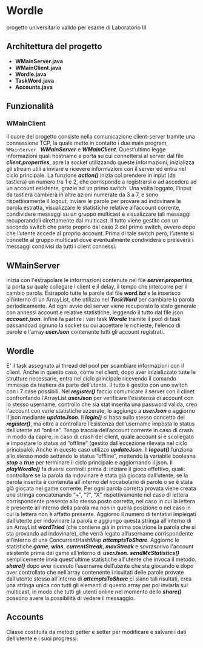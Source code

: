 # Wordle
progetto universitario valido per esame di Laboratorio III

## Architettura del progetto
- **WMainServer.java**
- **WMainClient.java**
- **Wordle.java**
- **TaskWord.java**
- **Accounts.java**

## Funzionalità
### WMainClient
il cuore del progetto consiste nella comunicazione client-server tramite una connessione TCP, la quale mette in contatto i due main program, ```WMainServer ``` ***WMainServer*** e ***WMainClient***. Quest’ultimo legge informazioni quali hostname e porta su cui connettersi al server dal file ***client.properties***, apre la socket utilizzando queste informazioni, inizializza gli stream utili a inviare e ricevere informazioni con il server ed entra nel ciclo principale. La funzione ***action()*** inizia col prendere in input (da tastiera) un numero tra 1 e 2, che corrisponde a registrarsi o ad accedere ad un account esistente, grazie ad un
primo switch. Una volta loggato, l’input da tastiera cambierà in altre azioni numerate da 3 a 7, e sono rispettivamente il logout, inviare le parole per provare ad indovinare la parola estratta, visualizzare le statistiche relative all’account corrente, condividere messaggi su un gruppo multicast e visualizzare tali messaggi recuperandoli direttamente dal multicast. Il tutto viene gestito con un secondo switch che parte proprio dal caso 2 del primo switch, ovvero dopo che l’utente accede al proprio account. Prima di tale switch però, l’utente si connette al gruppo multicast dove eventualmente condividerà o preleverà i messaggi condivisi da tutti i client connessi.

## WMainServer
inizia con l'estrapolare le informazioni contenute nel file ***server.properties***, la porta su quale collegare i client e il delay, il tempo che intercorre per il cambio parola. Estrapolo tutte le parole dal file ***word.txt*** e le inserisco all’interno di un ArrayList, che utilizzo nel ***TaskWord*** per cambiare la parola periodicamente. Ad ogni avvio del server viene recuperato lo stato generale con annessi account e relative statistiche, leggendo il tutto dal file json ***account.json***. Infine fa partire i vari task ***Wordle*** tramite il pool di task passandoad ognuno la socket su cui accettare le richieste, l'elenco di parole e l'array ***userJson*** contenente tutti gli account registrati.

## Wordle
E’ il task assegnato ai thread del pool per scambiare informazioni con il client. Anche in questo caso, come nel client, dopo aver inizializzato tutte le strutture necessarie, entra nel ciclo principale ricevendo il comando immesso da tastiera da parte dell’utente. Il tutto è gestito con uno switch con i 7 case possibili. Nel ***register()*** faccio comunicare il server con il clinet confrontando l'ArrayList ***userJson*** per verificare l'esistenza di account con lo stesso username, controllo che sia stat inserita una password valida, creo l'account con varie statistiche azzerate, lo aggiungo a ***userJson*** e aggiorno il json mediante ***updateJson***. 
Il ***login()*** si basa sullo stesso concetto del ***register()***, ma oltre a controllare l’esistenza dell’username imposta lo status dell’utente ad “online”. Tengo traccia dell’account corrente in caso di crash in modo da capire, in caso di crash del client, quale account si è scollegato e impostare lo status ad “offline” (gestito dall’eccezione rilevata nel ciclo principale). Anche in questo caso utilizzo ***updateJson***.
Il ***logout()*** funziona allo stesso modo settando lo status “offline”, mettendo la variabile booleana ***stop*** a ***true*** per terminare il ciclo principale e aggiornando il json. Il ***playWordle()*** fa diversi controlli prima di iniziare il gioco effettivo, quali: controllare se la parola da indovinare è stata già giocata dall’utente, se la parola inserita è contenuta all’interno del vocabolario di parole o se è stata già giocata nel game corrente. Per ogni parola corretta provata viene creata una stringa concatenando “+”, “?”, “X” rispettivamente nel caso di lettera corrispondente presente allo stesso posto corretta,
nel caso in cui la lettera è presente all’interno della parola ma non in quella posizione o nel caso in cui la lettera non è affatto presente. Aggiorno il numero di tentativi impiegati dall’utente per indovinare la parola e aggiungo questa stringa all’interno di un ArrayList ***wordTried*** (che contiene  già in prima posizione la parola che si sta provando ad indovinare), che verrà legato all’username corrispondente all’interno di una ConcurrentHashMap ***attemptsToShare***. Aggiorno le statistiche ***game***, ***wins***, ***currentStreak***, ***maxStreak*** e sovrascrivo l'account esistente prima del game all'interno di ***userJson***.
***sendMeStatistics()*** semplicemente invia quest'ultime statistiche all'utente che invoca il metodo. 
***share()*** dopo aver ricevuto l’username dell’utente che sta giocando e dopo aver controllato che nell’array contenente i risultati delle parole provate dall’utente stesso all’interno di ***attemptsToShare*** ci siano tali risultati, crea una stringa unica con tutti gli elementi di questo array per poi inviarla sul multicast, in modo che tutti gli utenti online nel momento dello ***share()*** possono avere la possibilità di vedere il messaggio.

## Accounts 
Classe costituita da metodi getter e setter per modificare e salvare i dati dell’utente e i
suoi progressi.
